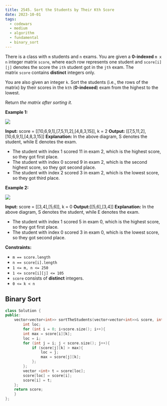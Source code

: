 ```yaml
---
title: 2545. Sort the Students by Their Kth Score
date: 2023-10-01
tags:
  - codewars
  - medium
  - algorithm
  - fundamental
  - binary_sort
---
```

There is a class with `m` students and `n` exams. You are given a **0-indexed** `m x n` integer matrix `score`, where each row represents one student and `score[i][j]` denotes the score the `ith` student got in the `jth` exam. The matrix `score` contains **distinct** integers only.

You are also given an integer `k`. Sort the students (i.e., the rows of the matrix) by their scores in the `kth` (**0-indexed**) exam from the highest to the lowest.

Return _the matrix after sorting it._

**Example 1:**

![](https://assets.leetcode.com/uploads/2022/11/30/example1.png)

**Input:** score = \[\[10,6,9,1],\[7,5,11,2],\[4,8,3,15]\], k = 2
**Output:** \[\[7,5,11,2],\[10,6,9,1],\[4,8,3,15]\]
**Explanation:** In the above diagram, S denotes the student, while E denotes the exam.
- The student with index 1 scored 11 in exam 2, which is the highest score, so they got first place.
- The student with index 0 scored 9 in exam 2, which is the second highest score, so they got second place.
- The student with index 2 scored 3 in exam 2, which is the lowest score, so they got third place.

**Example 2:**

![](https://assets.leetcode.com/uploads/2022/11/30/example2.png)

**Input:** score = \[\[3,4],\[5,6]\], k = 0
**Output:**\[\[5,6\],\[3,4\]\]
**Explanation:** In the above diagram, S denotes the student, while E denotes the exam.
- The student with index 1 scored 5 in exam 0, which is the highest score, so they got first place.
- The student with index 0 scored 3 in exam 0, which is the lowest score, so they got second place.

**Constraints:**

- `m == score.length`
- `n == score[i].length`
- `1 <= m, n <= 250`
- `1 <= score[i][j] <= 105`
- `score` consists of **distinct** integers.
- `0 <= k < n`

## Binary Sort

```cpp
class Solution {
public:
    vector<vector<int>> sortTheStudents(vector<vector<int>>& score, int k) {
        int loc;
        for (int i = 0; i<score.size(); i++){
		int max = score[i][k];
		loc = i;
		for (int j = i; j < score.size(); j++){
			if (score[j][k] > max){
				loc = j;
				max = score[j][k];
			};
		};
		vector <int> t = score[loc];
		score[loc] = score[i];
		score[i] = t;
	};
    return score;
    }
};
```